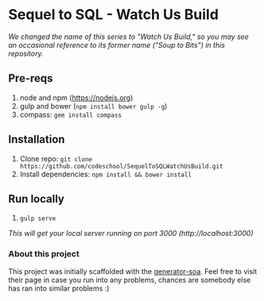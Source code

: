 # Sequel to SQL - Watch Us Build

*We changed the name of this series to "Watch Us Build," so you may see an occasional reference to its former name ("Soup to Bits") in this repository.*

## Pre-reqs
1. node and npm (https://nodejs.org)
2. gulp and bower (`npm install bower gulp -g`)
3. compass: `gem install compass`

## Installation
1. Clone repo: `git clone https://github.com/codeschool/SequelToSQLWatchUsBuild.git`
2. Install dependencies: `npm install && bower install`

## Run locally
1. `gulp serve`

_This will get your local server running on port 3000 (http://localhost:3000)_


### About this project
This project was initially scaffolded with the [generator-soa](https://www.npmjs.com/package/generator-soa). Feel free to visit their page in case you run into any problems, chances are somebody else has ran into similar problems :)
